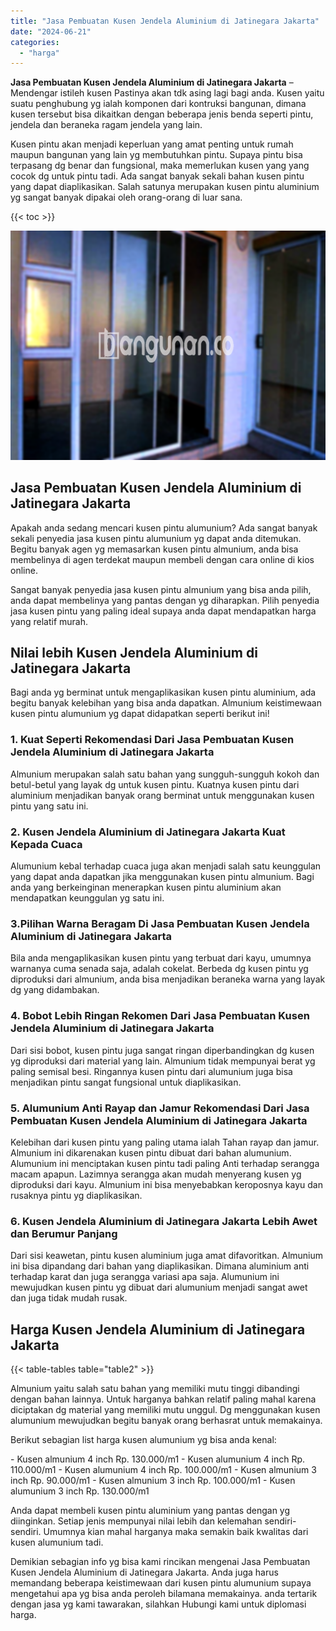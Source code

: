 ```yaml
---
title: "Jasa Pembuatan Kusen Jendela Aluminium di Jatinegara Jakarta"
date: "2024-06-21"
categories: 
  - "harga"
---
```


**Jasa Pembuatan Kusen Jendela Aluminium di Jatinegara Jakarta** – Mendengar istileh kusen Pastinya akan tdk asing lagi bagi anda. Kusen yaitu suatu penghubung yg ialah komponen dari kontruksi bangunan, dimana kusen tersebut bisa dikaitkan dengan beberapa jenis benda seperti pintu, jendela dan beraneka ragam jendela yang lain.

Kusen pintu akan menjadi keperluan yang amat penting untuk rumah maupun bangunan yang lain yg membutuhkan pintu. Supaya pintu bisa terpasang dg benar dan fungsional, maka memerlukan kusen yang yang cocok dg untuk pintu tadi. Ada sangat banyak sekali bahan kusen pintu yang dapat diaplikasikan. Salah satunya merupakan kusen pintu aluminium yg sangat banyak dipakai oleh orang-orang di luar sana.

{{< toc >}}

![Jasa Pembuatan Kusen Jendela Aluminium di Jatinegara Jakarta](/images/harga-kusen-jendela-alumunium-14.png)

## Jasa Pembuatan Kusen Jendela Aluminium di Jatinegara Jakarta

Apakah anda sedang mencari kusen pintu alumunium? Ada sangat banyak sekali penyedia jasa kusen pintu alumunium yg dapat anda ditemukan. Begitu banyak agen yg memasarkan kusen pintu almunium, anda bisa membelinya di agen terdekat maupun membeli dengan cara online di kios online.

Sangat banyak penyedia jasa kusen pintu almunium yang bisa anda pilih, anda dapat membelinya yang pantas dengan yg diharapkan. Pilih penyedia jasa kusen pintu yang paling ideal supaya anda dapat mendapatkan harga yang relatif murah.

## Nilai lebih Kusen Jendela Aluminium di Jatinegara Jakarta

Bagi anda yg berminat untuk mengaplikasikan kusen pintu aluminium, ada begitu banyak kelebihan yang bisa anda dapatkan. Almunium keistimewaan kusen pintu alumunium yg dapat didapatkan seperti berikut ini!

### 1\. Kuat Seperti Rekomendasi Dari Jasa Pembuatan Kusen Jendela Aluminium di Jatinegara Jakarta

Almunium merupakan salah satu bahan yang sungguh-sungguh kokoh dan betul-betul yang layak dg untuk kusen pintu. Kuatnya kusen pintu dari aluminium menjadikan banyak orang berminat untuk menggunakan kusen pintu yang satu ini.

### 2\. Kusen Jendela Aluminium di Jatinegara Jakarta Kuat Kepada Cuaca

Alumunium kebal terhadap cuaca juga akan menjadi salah satu keunggulan yang dapat anda dapatkan jika menggunakan kusen pintu almunium. Bagi anda yang berkeinginan menerapkan kusen pintu aluminium akan mendapatkan keunggulan yg satu ini.

### 3.Pilihan Warna Beragam Di Jasa Pembuatan Kusen Jendela Aluminium di Jatinegara Jakarta

Bila anda mengaplikasikan kusen pintu yang terbuat dari kayu, umumnya warnanya cuma senada saja, adalah cokelat. Berbeda dg kusen pintu yg diproduksi dari almunium, anda bisa menjadikan beraneka warna yang layak dg yang didambakan.

### 4\. Bobot Lebih Ringan Rekomen Dari Jasa Pembuatan Kusen Jendela Aluminium di Jatinegara Jakarta

Dari sisi bobot, kusen pintu juga sangat ringan diperbandingkan dg kusen yg diproduksi dari material yang lain. Almunium tidak mempunyai berat yg paling semisal besi. Ringannya kusen pintu dari alumunium juga bisa menjadikan pintu sangat fungsional untuk diaplikasikan.

### 5\. Alumunium Anti Rayap dan Jamur Rekomendasi Dari Jasa Pembuatan Kusen Jendela Aluminium di Jatinegara Jakarta

Kelebihan dari kusen pintu yang paling utama ialah Tahan rayap dan jamur. Almunium ini dikarenakan kusen pintu dibuat dari bahan alumunium. Alumunium ini menciptakan kusen pintu tadi paling Anti terhadap serangga macam apapun. Lazimnya serangga akan mudah menyerang kusen yg diproduksi dari kayu. Almunium ini bisa menyebabkan keroposnya kayu dan rusaknya pintu yg diaplikasikan.

### 6\. Kusen Jendela Aluminium di Jatinegara Jakarta Lebih Awet dan Berumur Panjang

Dari sisi keawetan, pintu kusen aluminium juga amat difavoritkan. Almunium ini bisa dipandang dari bahan yang diaplikasikan. Dimana aluminium anti terhadap karat dan juga serangga variasi apa saja. Alumunium ini mewujudkan kusen pintu yg dibuat dari alumunium menjadi sangat awet dan juga tidak mudah rusak.

## Harga Kusen Jendela Aluminium di Jatinegara Jakarta

{{< table-tables table="table2" >}}

Almunium yaitu salah satu bahan yang memiliki mutu tinggi dibandingi dengan bahan lainnya. Untuk harganya bahkan relatif paling mahal karena diciptakan dg material yang memiliki mutu unggul. Dg menggunakan kusen alumunium mewujudkan begitu banyak orang berhasrat untuk memakainya.

Berikut sebagian list harga kusen alumunium yg bisa anda kenal:

\- Kusen almunium 4 inch Rp. 130.000/m1 - Kusen alumunium 4 inch Rp. 110.000/m1 - Kusen alumunium 4 inch Rp. 100.000/m1 - Kusen almunium 3 inch Rp. 90.000/m1 - Kusen almunium 3 inch Rp. 100.000/m1 - Kusen alumunium 3 inch Rp. 130.000/m1

Anda dapat membeli kusen pintu aluminium yang pantas dengan yg diinginkan. Setiap jenis mempunyai nilai lebih dan kelemahan sendiri-sendiri. Umumnya kian mahal harganya maka semakin baik kwalitas dari kusen alumunium tadi.

Demikian sebagian info yg bisa kami rincikan mengenai Jasa Pembuatan Kusen Jendela Aluminium di Jatinegara Jakarta. Anda juga harus memandang beberapa keistimewaan dari kusen pintu alumunium supaya mengetahui apa yg bisa anda peroleh bilamana memakainya. anda tertarik dengan jasa yg kami tawarakan, silahkan Hubungi kami untuk diplomasi harga.
